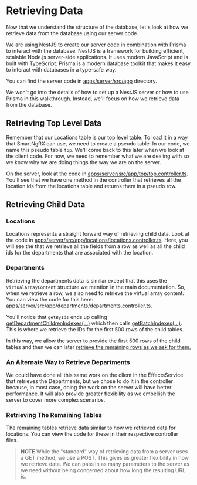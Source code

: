 # Retrieving Data

Now that we understand the structure of the database, let's look at how we retrieve data from the database using our server code.

We are using NestJS to create our server code in combination with Prisma to interact with the database. NestJS is a framework for building efficient, scalable Node.js server-side applications. It uses modern JavaScript and is built with TypeScript. Prisma is a modern database toolkit that makes it easy to interact with databases in a type-safe way.

You can find the server code in [apps/server/src/app](https://github.com/DaveMBush/SmartNgRX/tree/main/apps/server/src/app) directory.

We won't go into the details of how to set up a NestJS server or how to use Prisma in this walkthrough. Instead, we'll focus on how we retrieve data from the database.

## Retrieving Top Level Data

Remember that our Locations table is our top level table. To load it in a way that SmartNgRX can use, we need to create a pseudo table. In our code, we name this pseudo table `top`. We'll come back to this later when we look at the client code. For now, we need to remember what we are dealing with so we know why we are doing things the way we are on the server.

On the server, look at the code in [apps/server/src/app/top/top.controller.ts](https://github.com/DaveMBush/SmartNgRX/blob/main/apps/server/src/app/top/top.controller.ts). You'll see that we have one method in the controller that retrieves all the location ids from the locations table and returns them in a pseudo row.

## Retrieving Child Data

### Locations

Locations represents a straight forward way of retrieving child data. Look at the code in [apps/server/src/app/locations/locations.controller.ts](https://github.com/DaveMBush/SmartNgRX/blob/main/apps/server/src/app/locations/locations.controller.ts#L22-L50). Here, you will see the that we retrieve all the fields from a row as well as all the child ids for the departments that are associated with the location.

### Departments

Retrieving the departments data is similar except that this uses the `VirtualArrayContent` structure we mention in the main documentation. So, when we retrieve a row, we also need to retrieve the virtual array content. You can view the code for this here: [apps/server/src/app/departments/departments.controller.ts](https://github.com/DaveMBush/SmartNgRX/blob/main/apps/server/src/app/departments/department.controller.ts#L63-L77).

You'll notice that `getByIds` ends up calling [getDepartmentChildrenIndexes(...)](https://github.com/DaveMBush/SmartNgRX/blob/main/apps/server/src/app/departments/department.controller.ts#L212-L235) which then calls [getBatchIndexes(...)](https://github.com/DaveMBush/SmartNgRX/blob/main/apps/server/src/app/departments/department.controller.ts#L190-L210). This is where we retrieve the IDs for the first 500 rows of the child tables.

In this way, we allow the server to provide the first 500 rows of the child tables and then we can later [retrieve the remaining rows as we ask for them.](https://github.com/DaveMBush/SmartNgRX/blob/main/apps/server/src/app/departments/department.controller.ts#L113-L150)

### An Alternate Way to Retrieve Departments

We could have done all this same work on the client in the EffectsService that retrieves the Departments, but we chose to do it in the controller because, in most case, doing the work on the server will have better performance. It will also provide greater flexibility as we embellish the server to cover more complex scenarios.

### Retrieving The Remaining Tables

The remaining tables retrieve data similar to how we retrieved data for locations. You can view the code for these in their respective controller files.

> **NOTE**
> While the "standard" way of retrieving data from a server uses a GET method, we use a POST. This gives us greater flexibility in how we retrieve data. We can pass in as many parameters to the server as we need without being concerned about how long the resulting URL is.
